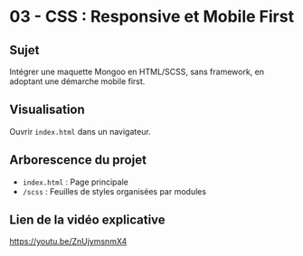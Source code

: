 # 03 - CSS : Responsive et Mobile First

## Sujet
Intégrer une maquette Mongoo en HTML/SCSS, sans framework, en adoptant une démarche mobile first.

## Visualisation
Ouvrir `index.html` dans un navigateur.

## Arborescence du projet
- `index.html` : Page principale
-  `/scss` : Feuilles de styles organisées par modules

## Lien de la vidéo explicative
https://youtu.be/ZnUjymsnmX4
